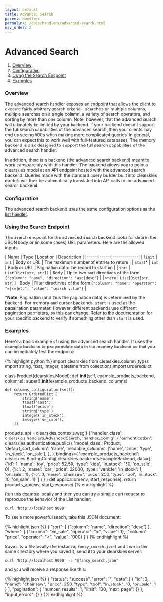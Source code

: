 ```yaml
---
layout: default
title: Advanced Search
parent: Handlers
permalink: /docs/handlers/advanced-search.html
nav_order: 2
---
```


# Advanced Search

 1. [Overview](#overview)
 2. [Configuration](#configuration)
 3. [Using the Search Endpoint](#using-the-search-endpoint)
 4. [Examples](#examples)

### Overview

The advanced search handler exposes an endpoint that allows the client to execute fairly arbitrary search criteria - searches on multiple columns, multiple searches on a single column, a variety of search operators, and sorting by more than one column.  Note, however, that the advanced search will ultimately be limited by your backend.  If your backend doesn't support the full search capabilities of the advanced search, then your clients may end up seeing 500s when making more complicated queries.  In general, you can expect this to work well with full-featured databases.  The memory backend is also designed to support the full search capabilities of the advanced search handler.

In addition, there is a backend (the advanced search backend) meant to work transparently with this handler.  The backend allows you to point a clearskies model at an API endpoint hosted with the advanced search backend.  Queries made with the standard query builder built into clearskies models will then be automatically translated into API calls to the advanced search backend.

### Configuration

The advanced search backend uses the same configuration options as the [list handler](list.html#configuration).

### Using the Search Endpoint

The search endpoint for the advanced search backend looks for data in the JSON body or (in some cases) URL parameters.  Here are the allowed inputs:

| Name | Type | Location | Description |
|------|------|-------------|
| `limit` | `int` | Body or URL | The maximum number of entries to return |
| `start`* | `int` | Body or URL | Pagination data: the record to start on |
| `sort` | `List[Dict[str, str]]` | Body | Up to two sort directives of the form `{"column": "name", "direction": "asc|desc"}` |
| `where` | `List[Dict[str, str]]` | Body | Filter directirves of the form `{"column": "name": "operator": "=|<=|etc", "value": "search value"}` |

***Note:** Pagination (and thus the pagination data) is determined by the backend.  For memory and cursor backends, `start` is used as the pagaination parameter.  However, different backends use different pagination parmeters, so this can change.  Refer to the documentation for your specific backend to verify if something other than `start` is used.

### Examples

Here's a basic example of using the advanced search handler.  It uses the example backend to pre-populate data in the memory backend so that you can immediately test the endpoint:

{% highlight python %}
import clearskies
from clearskies.column_types import string, float, integer, datetime
from collections import OrderedDict

class Product(clearskies.Model):
    def __init__(self, example_products_backend, columns):
        super().__init__(example_products_backend, columns)

    def columns_configuration(self):
        return OrderedDict([
            string('name'),
            float('cost'),
            float('price'),
            string('type'),
            integer('in_stock'),
            integer('on_sale'),
        ])

products_api = clearskies.contexts.wsgi(
    {
        'handler_class': clearskies.handlers.AdvancedSearch,
        'handler_config': {
            'authentication': clearskies.authentication.public(),
            'model_class': Product,
            'default_sort_column': 'name',
            'readable_columns': ['name', 'price', 'type', 'in_stock', 'on_sale'],
        },
    },
    bindings={
        'example_products_backend': clearskies.BindingConfig(
            clearskies.backends.ExampleBackend,
            data=[
                {'id': 1, 'name': 'toy', 'price': 52.50, 'type': 'kids', 'in_stock': 150, 'on_sale': 0},
                {'id': 2, 'name': 'car', 'price': 32000, 'type': 'vehicle', 'in_stock': 1, 'on_sale': 1},
                {'id': 3, 'name': 'chainsaw', 'price': 250, 'type': 'tool', 'in_stock': 10, 'on_sale': 1},
            ]
        )
    }
)
def application(env, start_response):
    return products_api(env, start_response)
{% endhighlight %}

[Run this example locally](/docs/running-examples.html#running-examples-designed-for-an-http-server) and then you can try a simple curl request to reproduce the behavior of the List handler:

```
curl 'http://localhost:9090'
```

To see a more powerful seach, take this JSON document:

{% highlight json %}
{
  "sort": [
    {"column": "name", "direction": "desc"}
  ],
  "where": [
    {"column": "on_sale", "operator": "=", "value": 1},
    {"column": "price", "operator": "<", "value": 1000}
  ]
}
{% endhighlight %}

Save it to a file locally (for instance, `fancy_search.json`) and then in the same directory where you saved it, send it to your clearskies server:

```
curl 'http://localhost:9090' -d "@fancy_search.json"
```

and you will receive a response like this:

{% highlight json %}
{
  "status": "success",
  "error": "",
  "data": [
    {
      "id": 3,
      "name": "chainsaw",
      "price": 250,
      "type": "tool",
      "in_stock": 10,
      "on_sale": 1
    }
  ],
  "pagination": {
    "number_results": 1,
    "limit": 100,
    "next_page": {}
  },
  "input_errors": {}
}
{% endhighlight %}
